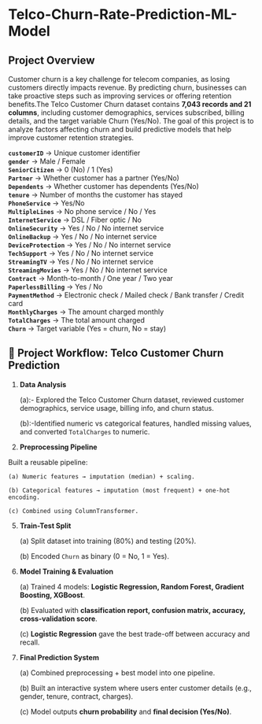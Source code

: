 # Telco-Churn-Rate-Prediction-ML-Model
## Project Overview

Customer churn is a key challenge for telecom companies, as losing customers directly impacts revenue. By predicting churn, businesses can take proactive steps such as improving services or offering retention benefits.The Telco Customer Churn dataset contains **7,043 records and 21 columns**, including customer demographics, services subscribed, billing details, and the target variable Churn (Yes/No).
The goal of this project is to analyze factors affecting churn and build predictive models that help improve customer retention strategies.

**`customerID`** → Unique customer identifier  
**`gender`** → Male / Female  
**`SeniorCitizen`** → 0 (No) / 1 (Yes)  
**`Partner`** → Whether customer has a partner (Yes/No)  
**`Dependents`** → Whether customer has dependents (Yes/No)  
**`tenure`** → Number of months the customer has stayed  
**`PhoneService`** → Yes/No  
**`MultipleLines`** → No phone service / No / Yes  
**`InternetService`** → DSL / Fiber optic / No  
**`OnlineSecurity`** → Yes / No / No internet service  
**`OnlineBackup`** → Yes / No / No internet service  
**`DeviceProtection`** → Yes / No / No internet service  
**`TechSupport`** → Yes / No / No internet service  
**`StreamingTV`** → Yes / No / No internet service  
**`StreamingMovies`** → Yes / No / No internet service  
**`Contract`** → Month-to-month / One year / Two year  
**`PaperlessBilling`** → Yes / No  
**`PaymentMethod`** → Electronic check / Mailed check / Bank transfer / Credit card  
**`MonthlyCharges`** → The amount charged monthly  
**`TotalCharges`** → The total amount charged  
**`Churn`** → Target variable (Yes = churn, No = stay)  


## 🔎 Project Workflow: Telco Customer Churn Prediction

1. **Data Analysis**
   
   (a):- Explored the Telco Customer Churn dataset, reviewed customer demographics, service usage, billing info, and churn status.
   
   (b):-Identified numeric vs categorical features, handled missing values, and converted `TotalCharges` to numeric.

3. **Preprocessing Pipeline**
   
 Built a reusable pipeline:
 
    (a) Numeric features → imputation (median) + scaling.
    
    (b) Categorical features → imputation (most frequent) + one-hot encoding.
    
    (c) Combined using ColumnTransformer.

5. **Train-Test Split**
   
    (a) Split dataset into training (80%) and testing (20%).
   
    (b) Encoded `Churn` as binary (0 = No, 1 = Yes).

7. **Model Training & Evaluation**
   
    (a) Trained 4 models: **Logistic Regression, Random Forest, Gradient Boosting, XGBoost**.
   
    (b) Evaluated with **classification report, confusion matrix, accuracy, cross-validation score**.
   
    (c) **Logistic Regression** gave the best trade-off between accuracy and recall.

9. **Final Prediction System**

    (a) Combined preprocessing + best model into one pipeline.
   
    (b) Built an interactive system where users enter customer details (e.g., gender, tenure, contract, charges).
   
    (c) Model outputs **churn probability** and **final decision (Yes/No)**.


